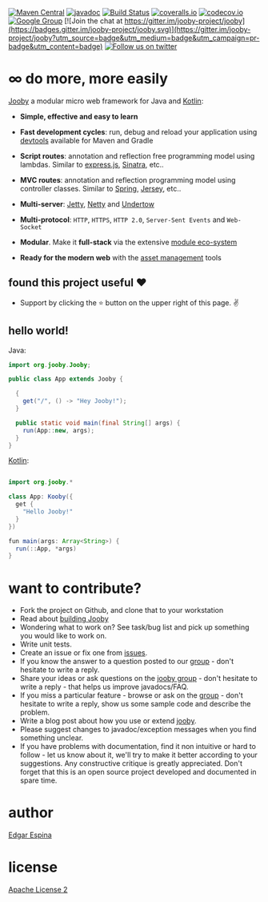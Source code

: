[![Maven Central](https://maven-badges.herokuapp.com/maven-central/org.jooby/jooby/badge.svg)](https://maven-badges.herokuapp.com/maven-central/org.jooby/jooby)
[![javadoc](https://javadoc.io/badge/org.jooby/jooby.svg)](https://javadoc.io/doc/org.jooby/jooby/1.2.2)
[![Build Status](https://travis-ci.org/jooby-project/jooby.svg?branch=master)](https://travis-ci.org/jooby-project/jooby)
[![coveralls.io](https://img.shields.io/coveralls/jooby-project/jooby.svg)](https://coveralls.io/r/jooby-project/jooby?branch=master)
[![codecov.io](https://codecov.io/gh/jooby-project/jooby/branch/master/graph/badge.svg)](https://codecov.io/gh/jooby-project/jooby)
[![Google Group](https://img.shields.io/badge/group-joobyproject-orange.svg)](https://groups.google.com/forum/#!forum/jooby-project)
[![Join the chat at https://gitter.im/jooby-project/jooby](https://badges.gitter.im/jooby-project/jooby.svg)](https://gitter.im/jooby-project/jooby?utm_source=badge&utm_medium=badge&utm_campaign=pr-badge&utm_content=badge)
[![Follow us on twitter](https://img.shields.io/badge/twitter-@joobyproject-blue.svg)](https://twitter.com/joobyproject)

# &infin; do more, more easily

[Jooby](http://jooby.org) a modular micro web framework for Java and [Kotlin](http://jooby.org/doc/lang-kotlin):

* **Simple, effective and easy to learn**

* **Fast development cycles**: run, debug and reload your application using [devtools](http://jooby.org/doc/devtools) available for Maven and Gradle

* **Script routes**: annotation and reflection free programming model using lambdas. Similar to [express.js](http://expressjs.com), [Sinatra](http://www.sinatrarb.com), etc..

* **MVC routes**: annotation and reflection programming model using controller classes. Similar to [Spring](http://spring.io), [Jersey](https://jersey.java.net), etc..

* **Multi-server**: [Jetty](http://www.eclipse.org/jetty/), [Netty](http://netty.io) and [Undertow](http://undertow.io)

* **Multi-protocol**: `HTTP`, `HTTPS`, `HTTP 2.0`, `Server-Sent Events` and `Web-Socket`

* **Modular**. Make it **full-stack** via the extensive [module eco-system](http://jooby.org/modules)

* **Ready for the modern web** with the [asset management](http://jooby.org/doc/asset-management) tools

## found this project useful :heart:

* Support by clicking the :star: button on the upper right of this page. :v:

## hello world!

Java:

```java
import org.jooby.Jooby;

public class App extends Jooby {

  {
    get("/", () -> "Hey Jooby!");
  }

  public static void main(final String[] args) {
    run(App::new, args);
  }
}

```

[Kotlin](http://jooby.org/doc/lang-kotlin):

```java

import org.jooby.*

class App: Kooby({
  get {
    "Hello Jooby!"
  }
})

fun main(args: Array<String>) {
  run(::App, *args)
}

```


want to contribute?
=====

* Fork the project on Github, and clone that to your workstation
* Read about [building Jooby](BUILDING.md)
* Wondering what to work on? See task/bug list and pick up something you would like to work on.
* Write unit tests.
* Create an issue or fix one from [issues](https://github.com/jooby-project/jooby/issues).
* If you know the answer to a question posted to our [group](https://groups.google.com/forum/#!forum/jooby-project) - don't hesitate to write a reply.
* Share your ideas or ask questions on the [jooby group](https://github.com/jooby-project/jooby/issues) - don't hesitate to write a reply - that helps us improve javadocs/FAQ.
* If you miss a particular feature - browse or ask on the [group](https://groups.google.com/forum/#!forum/jooby-project) - don't hesitate to write a reply, show us some sample code and describe the problem.
* Write a blog post about how you use or extend [jooby](http://jooby.org).
* Please suggest changes to javadoc/exception messages when you find something unclear.
* If you have problems with documentation, find it non intuitive or hard to follow - let us know about it, we'll try to make it better according to your suggestions. Any constructive critique is greatly appreciated. Don't forget that this is an open source project developed and documented in spare time.


author
=====

 [Edgar Espina](https://twitter.com/edgarespina)

license
=====

[Apache License 2](http://www.apache.org/licenses/LICENSE-2.0.html)
